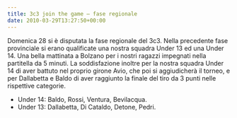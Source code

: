 ```yaml
---
title: 3c3 join the game – fase regionale
date: 2010-03-29T13:27:50+00:00
---
```

Domenica 28 si è disputata la fase regionale del 3c3. Nella precedente fase provinciale si erano qualificate una nostra squadra Under 13 ed una Under 14. Una bella mattinata a Bolzano per i nostri ragazzi impegnati nella partitella da 5 minuti. La soddisfazione inoltre per la nostra squadra Under 14 di aver battuto nel proprio girone Avio, che poi si aggiudicherà il torneo, e per Dallabetta e Baldo di aver raggiunto la finale del tiro da 3 punti nelle rispettive categorie.
* Under 14: Baldo, Rossi, Ventura, Bevilacqua.
* Under 13: Dallabetta, Di Cataldo, Detone, Pedri.